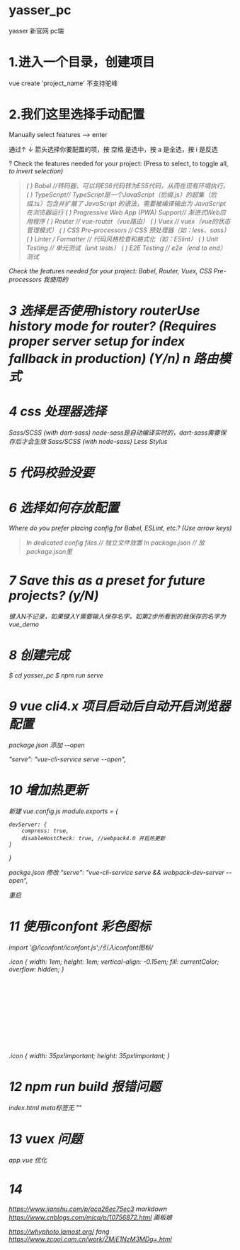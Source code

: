 # yasser_pc
yasser 新官网  pc端

# 1.进入一个目录，创建项目  

vue create 'project_name'  不支持驼峰

# 2.我们这里选择手动配置

Manually select features --> enter

通过↑ ↓ 箭头选择你要配置的项，按 空格 是选中，按 a 是全选，按 i 是反选

? Check the features needed for your project: (Press <space> to select, <a> to toggle all, <i> to invert selection)
>( ) Babel //转码器，可以将ES6代码转为ES5代码，从而在现有环境执行。 
( ) TypeScript// TypeScript是一个JavaScript（后缀.js）的超集（后缀.ts）包含并扩展了 JavaScript 的语法，需要被编译输出为 JavaScript在浏览器运行
( ) Progressive Web App (PWA) Support// 渐进式Web应用程序
( ) Router // vue-router（vue路由）
( ) Vuex // vuex（vue的状态管理模式）
( ) CSS Pre-processors // CSS 预处理器（如：less、sass）
( ) Linter / Formatter // 代码风格检查和格式化（如：ESlint）
( ) Unit Testing // 单元测试（unit tests）
( ) E2E Testing // e2e（end to end） 测试

 Check the features needed for your project: Babel, Router, Vuex, CSS Pre-processors  我使用的

# 3 选择是否使用history routerUse history mode for router? (Requires proper server setup for index fallback in production) (Y/n) n 路由模式

# 4 css 处理器选择

  Sass/SCSS (with dart-sass)  node-sass是自动编译实时的，dart-sass需要保存后才会生效
  Sass/SCSS (with node-sass)
  Less
  Stylus

# 5 代码校验没要

# 6 选择如何存放配置
Where do you prefer placing config for Babel, ESLint, etc.? (Use arrow keys)

> In dedicated config files // 独立文件放置
> In package.json // 放package.json里

# 7 Save this as a preset for future projects? (y/N)

键入N不记录，如果键入Y需要输入保存名字，如第2步所看到的我保存的名字为 vue_demo

# 8 创建完成
 $ cd yasser_pc
 $ npm run serve

 # 9 vue cli4.x 项目启动后自动开启浏览器配置

 package.json 添加 --open

"serve": "vue-cli-service serve --open",

# 10 增加热更新
  新建  vue.config.js
  module.exports = {

    devServer: {
		compress: true,
		disableHostCheck: true, //webpack4.0 开启热更新
	}

  }
  
  packge.json 修改
  "serve": "vue-cli-service serve && webpack-dev-server --open",

  重启

# 11 使用iconfont 彩色图标

 <script src="//at.alicdn.com/t/font_607479_a4pgo1tfvyd.js"></script>

 import '@/iconfont/iconfont.js';/*引入iconfont图标*/

 .icon {
    width: 1em;
    height: 1em;
    vertical-align: -0.15em;
    fill: currentColor;
    overflow: hidden;
}

<svg class="icon" aria-hidden="true">
  <use xlink:href="#icon-haimianbaobao-"></use>
</svg>

.icon {
  width: 35px!important;
  height: 35px!important;
}

# 12 npm run build 报错问题

index.html meta标签无 ""

# 13 vuex 问题
  
  app.vue 优化

# 14 















https://www.jianshu.com/p/aca26ec75ec3  markdown
https://www.cnblogs.com/mica/p/10756872.html    画板娘

https://whyphoto.lamost.org/    fang
https://www.zcool.com.cn/work/ZMjE1NzM3MDg=.html